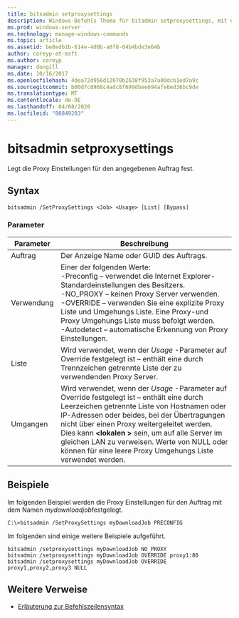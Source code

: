 ```yaml
---
title: bitsadmin setproxysettings
description: Windows-Befehls Thema für bitadmin setproxysettings, mit dem die Proxy Einstellungen für den angegebenen Auftrag festgelegt werden.
ms.prod: windows-server
ms.technology: manage-windows-commands
ms.topic: article
ms.assetid: be8edb1b-614e-4d0b-a8f8-64b4bde3e64b
author: coreyp-at-msft
ms.author: coreyp
manager: dongill
ms.date: 10/16/2017
ms.openlocfilehash: 4dea72d956d12070b2638f953a7a00dcb1ed7a9c
ms.sourcegitcommit: b00d7c8968c4adc8f699dbee694afe6ed36bc9de
ms.translationtype: MT
ms.contentlocale: de-DE
ms.lasthandoff: 04/08/2020
ms.locfileid: "80849203"
---
```

# <a name="bitsadmin-setproxysettings"></a>bitsadmin setproxysettings

Legt die Proxy Einstellungen für den angegebenen Auftrag fest.

## <a name="syntax"></a>Syntax

```
bitsadmin /SetProxySettings <Job> <Usage> [List] [Bypass]
```

### <a name="parameters"></a>Parameter

|Parameter|Beschreibung|
|---------|-----------|
|Auftrag|Der Anzeige Name oder GUID des Auftrags.|
|Verwendung|Einer der folgenden Werte:</br>-Preconfig – verwendet die Internet Explorer-Standardeinstellungen des Besitzers.</br>-NO_PROXY – keinen Proxy Server verwenden.</br>-OVERRIDE – verwenden Sie eine explizite Proxy Liste und Umgehungs Liste. Eine Proxy-und Proxy Umgehungs Liste muss befolgt werden.</br>-Autodetect – automatische Erkennung von Proxy Einstellungen.|
|Liste|Wird verwendet, wenn der *Usage* -Parameter auf Override festgelegt ist – enthält eine durch Trennzeichen getrennte Liste der zu verwendenden Proxy Server.|
|Umgangen|Wird verwendet, wenn der *Usage* -Parameter auf Override festgelegt ist – enthält eine durch Leerzeichen getrennte Liste von Hostnamen oder IP-Adressen oder beides, bei der Übertragungen nicht über einen Proxy weitergeleitet werden. Dies kann **\<lokalen >** sein, um auf alle Server im gleichen LAN zu verweisen. Werte von NULL oder können für eine leere Proxy Umgehungs Liste verwendet werden.|

## <a name="examples"></a><a name=BKMK_examples></a>Beispiele

Im folgenden Beispiel werden die Proxy Einstellungen für den Auftrag mit dem Namen *mydownloadjob*festgelegt.

```
C:\>bitsadmin /SetProxySettings myDownloadJob PRECONFIG
```

Im folgenden sind einige weitere Beispiele aufgeführt.

```
bitsadmin /setproxysettings myDownloadJob NO_PROXY
bitsadmin /setproxysettings myDownloadJob OVERRIDE proxy1:80 
bitsadmin /setproxysettings myDownloadJob OVERRIDE proxy1,proxy2,proxy3 NULL
```

## <a name="additional-references"></a>Weitere Verweise

- [Erläuterung zur Befehlszeilensyntax](command-line-syntax-key.md)